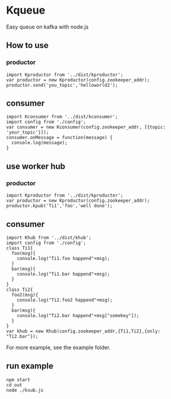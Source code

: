 # Kqueue
 Easy queue on kafka with node.js
## How to use
### productor
    import Kproductor from '../dist/kproductor';
    var productor = new Kproductor(config.zookeeper_addr);
    productor.send('you_topic','helloworld2');
## consumer
    import Kconsumer from '../dist/kconsumer';
    import config from './config';
    var consumer = new Kconsumer(config.zookeeper_addr, [{topic: 'your_topic'}]);
    consumer.onMessage = function(message) {
      console.log(message);
    } 
## use worker hub
### productor
    import Kproductor from '../dist/kproductor';
    var productor = new Kproductor(config.zookeeper_addr);
    productor.kpub('Ti1','foo','well done');
## consumer
    import Khub from '../dist/khub';
    import config from './config';
    class Ti1{
      foo(msg){
        console.log("Ti1.foo happend"+msg);
      }
      bar(msg){
        console.log("Ti1.bar happend"+msg);
      }
    }
    class Ti2{
      foo2(msg){
        console.log("Ti2.foo2 happend"+msg);
      }
      bar(msg){
        console.log("Ti2.bar happend"+msg["somekey"]);
      }
    }
    var khub = new Khub(config.zookeeper_addr,{Ti1,Ti2},{only: "Ti2.bar"});


For more example, see the example folder.
## run example
    npm start
    cd out
    node ./ksub.js
